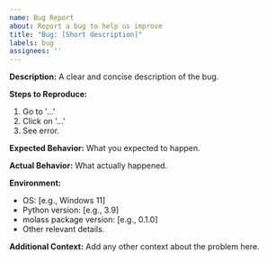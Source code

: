 ```yaml
---
name: Bug Report
about: Report a bug to help us improve
title: "Bug: [Short description]"
labels: bug
assignees: ''
---
```


**Description:**
A clear and concise description of the bug.

**Steps to Reproduce:**
1. Go to '...'
2. Click on '...'
3. See error.

**Expected Behavior:**
What you expected to happen.

**Actual Behavior:**
What actually happened.

**Environment:**
- OS: [e.g., Windows 11]
- Python version: [e.g., 3.9]
- molass package version: [e.g., 0.1.0]
- Other relevant details.

**Additional Context:**
Add any other context about the problem here.